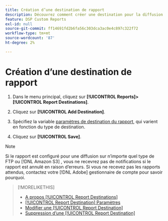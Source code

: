 ```yaml
---
title: Création d’une destination de rapport
description: Découvrez comment créer une destination pour la diffusion de rapports personnalisés.
feature: DSP Custom Reports
exl-id: null
source-git-commit: ff14691fd2b6fa56c303dca3ac0e4c897c322f72
workflow-type: tm+mt
source-wordcount: '87'
ht-degree: 2%

---
```



# Création d’une destination de rapport

1. Dans le menu principal, cliquez sur **[!UICONTROL Reports]>[!UICONTROL Report Destinations]**.

1. Cliquez sur **[!UICONTROL Add Destination]**.

1. Spécifiez la variable [paramètres de destination du rapport](/help/dsp/reports/report-destinations/report-destination-settings.md), qui varient en fonction du type de destination.

1. Cliquez sur **[!UICONTROL Save]**.

>[!NOTE]
>
> Si le rapport est configuré pour une diffusion sur n’importe quel type de FTP ou [!DNL Amazon S3] , vous ne recevrez pas de notifications si le rapport est annulé en raison d’erreurs. Si vous ne recevez pas les rapports attendus, contactez votre [!DNL Adobe] gestionnaire de compte pour savoir pourquoi.

>[!MORELIKETHIS]
>
>* [A propos [!UICONTROL Report Destinations]](/help/dsp/reports/report-destinations/report-destination-about.md)
>* [[!UICONTROL Report Destination] Paramètres](/help/dsp/reports/report-destinations/report-destination-settings.md)
>* [Modifier une [!UICONTROL Report Destination]](/help/dsp/reports/report-destinations/report-destination-edit.md)
>* [Suppression d’une [!UICONTROL Report Destination]](/help/dsp/reports/report-destinations/report-destination-delete.md)

